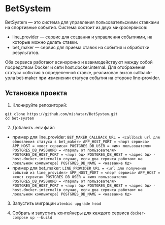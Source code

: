 # BetSystem

BetSystem — это система для управления пользовательскими ставками на спортивные события. Система состоит из двух микросервисов:
 - line_provider — сервис для создания и управления событиями, на которые можно делать ставки. 
 - bet_maker — сервис для приема ставок на события и обработки результатов.

Оба сервиса работают асинхронно и взаимодействуют между собой посредством Docker и сети host.docker.internal.
Для отображения статуса события в определенной ставке, реализован вызов callback-урла bet-maker при изменении статуса события
на стороне line-provider.

## Установка проекта

1. Клонируйте репозиторий:
````
git clone https://github.com/mishatar/BetSystem.git
cd bet-system
````

2. Добавить .env файл
 - пример для line_provider:
``
BET_MAKER_CALLBACK_URL = <callback url для обновления статуса в bet_maker>
APP_HOST_PORT = <порт сервиса>
APP_HOST = <хост сервиса>
POSTGRES_DB_USER = <имя пользователя>
POSTGRES_DB_PASSWORD = <пароль от пользователя>
POSTGRES_DB_HOST_PORT = <порт бд>
POSTGRES_DB_HOST = <адрес бд> - host.docker.internal(в случае, если два сервиса работают на локальном компьютере)
POSTGRES_DB_NAME = <название бд>
``
 - пример для bet_maker:
``
LINE_PROVIDER_URL = <url для получения событий из line_provider>
APP_HOST_PORT = <порт сервиса>
APP_HOST = <хост сервиса>
POSTGRES_DB_USER = <имя пользователя>
POSTGRES_DB_PASSWORD = <пароль от пользователя>
POSTGRES_DB_HOST_PORT = <порт бд>
POSTGRES_DB_HOST = <адрес бд> - host.docker.internal(в случае, если два сервиса работают на локальном компьютере)
POSTGRES_DB_NAME = <название бд>
``

3. Запустить миграции
``
alembic upgrade head
``

4. Собрать и запустить контейнеры для каждого сервиса
``
docker-compose up --build
``